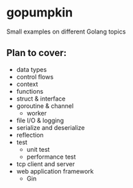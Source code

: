 # gopumpkin
Small examples on different Golang topics

## Plan to cover:
- data types
- control flows
- context
- functions
- struct & interface
- goroutine & channel
    - worker
- file I/O & logging
- serialize and deserialize
- reflection
- test
  * unit test
  * performance test
- tcp client and server
- web application framework
  * Gin
